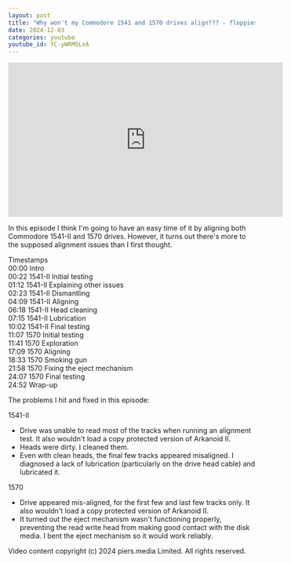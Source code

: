 ```yaml
---
layout: post
title: "Why won't my Commodore 1541 and 1570 drives align??? - floppies rock ep 7"
date: 2024-12-03
categories: youtube
youtube_id: YC-yWRM5LxA
---
```


<!-- You can customize your embedded video appearance -->
<div class="video-container">
    <iframe 
        width="560" 
        height="315" 
        src="https://www.youtube.com/embed/YC-yWRM5LxA" 
        frameborder="0" 
        allow="accelerometer; autoplay; encrypted-media; gyroscope; picture-in-picture" 
        allowfullscreen>
    </iframe>
</div>

In this episode I think I'm going to have an easy time of it by aligning both Commodore 1541-II and 1570 drives.  However, it turns out there's more to the supposed alignment issues than I first thought.  

Timestamps  
00:00 Intro  
00:22 1541-II Initial testing  
01:12 1541-II Explaining other issues  
02:23 1541-II Dismantling  
04:09 1541-II Aligning  
06:18 1541-II Head cleaning  
07:15 1541-II Lubrication  
10:02 1541-II Final testing  
11:07 1570 Initial testing  
11:41 1570 Exploration  
17:09 1570 Aligning  
18:33 1570 Smoking gun  
21:58 1570 Fixing the eject mechanism  
24:07 1570 Final testing  
24:52 Wrap-up  

The problems I hit and fixed in this episode:  

1541-II  
- Drive was unable to read most of the tracks when running an alignment test.  It also wouldn't load a copy protected version of Arkanoid II.  
- Heads were dirty.  I cleaned them.  
- Even with clean heads, the final few tracks appeared misaligned.  I diagnosed a lack of lubrication (particularly on the drive head cable) and lubricated it.  

1570  
- Drive appeared mis-aligned, for the first few and last few tracks only.  It also wouldn't load a copy protected version of Arkanoid II.  
- It turned out the eject mechanism wasn't functioning properly, preventing the read write head from making good contact with the disk media.  I bent the eject mechanism so it would work reliably.  

Video content copyright (c) 2024 piers.media Limited.  All rights reserved.  